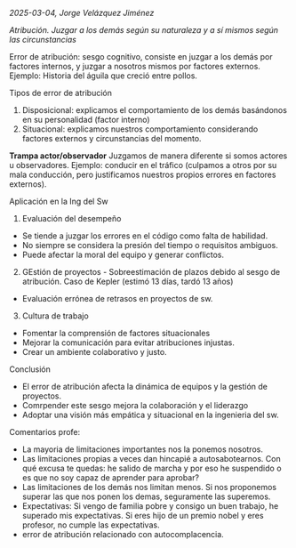 *2025-03-04, Jorge Velázquez Jiménez*

*Atribución. Juzgar a los demás según su naturaleza y a sí mismos según las circunstancias*

Error de atribución: sesgo cognitivo, consiste en juzgar a los demás por factores internos, y juzgar a nosotros mismos por factores externos.
Ejemplo: Historia del águila que creció entre pollos.

Tipos de error de atribución
1. Disposicional: explicamos el comportamiento de los demás basándonos en su personalidad (factor interno)
2. Situacional: explicamos nuestros comportamiento considerando factores externos y circunstancias del momento.

**Trampa actor/observador**
Juzgamos de manera diferente si somos actores u observadores.
Ejemplo: conducir en el tráfico (culpamos a otros por su mala conducción, pero justificamos nuestros propios errores en factores externos).

Aplicación en la Ing del Sw
1. Evaluación del desempeño
- Se tiende a juzgar los errores en el código como falta de habilidad.
- No siempre se considera la presión del tiempo o requisitos ambiguos.
- Puede afectar la moral del equipo y generar conflictos.
2. GEstión de proyectos - Sobreestimación de plazos debido al sesgo de atribución. Caso de Kepler (estimó 13 días, tardó 13 años)
- Evaluación errónea de retrasos en proyectos de sw.

3. Cultura de trabajo
- Fomentar la comprensión de factores situacionales
- Mejorar la comunicación para evitar atribuciones injustas.
- Crear un ambiente colaborativo y justo.


Conclusión
- El error de atribución afecta la dinámica de equipos y la gestión de proyectos.
- Comrpender este sesgo mejora la colaboración y el liderazgo
- Adoptar una visión más empática y situacional en la ingenieria del sw.


Comentarios profe:
- La mayoria de limitaciones importantes nos la ponemos nosotros.
- Las limitaciones propias a veces dan hincapié a autosabotearnos. Con qué excusa te quedas: he salido de marcha y por eso he suspendido o es que no soy capaz de aprender para aprobar?
- Las limitaciones de los demás nos limitan menos. Si nos proponemos superar las que nos ponen los demas, seguramente las superemos.
- Expectativas: Si vengo de familia pobre y consigo un buen trabajo, he superado mis expectativas. Si eres hijo de un premio nobel y eres profesor, no cumple las expectativas.
- error de atribución relacionado con autocomplacencia.

